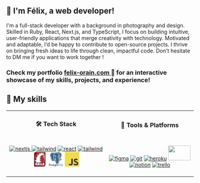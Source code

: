 ## 👋 I'm Félix, a web developer! 
I'm a full-stack developer with a background in photography and design. Skilled in Ruby, React, Next.js, and TypeScript, I focus on building intuitive, user-friendly applications that merge creativity with technology. Motivated and adaptable, I’d be happy to contribute to open-source projects. I thrive on bringing fresh ideas to life through clean, impactful code. Don't hesitate to DM me if you want to work together ! 

### Check my portfolio <a href = "https://www.felix-orain.com"> felix-orain.com </a> 🌟  for an interactive showcase of my skills, projects, and experience!

## 🍳 My skills

<table align="center">
  <body>
    <tr>
      <td width="500px" align="center">
         <h3>🛠️ Tech Stack</h3>
      </td>
     <td width="400px" align="center">
         <h3>🔨 Tools & Platforms</h3>
      </td>
    </tr>
    <tr>
      <td height="100px" align="center">
        <a href="https://nextjs.org/" target="_blank" rel="noreferrer">
          <img src="https://www.svgrepo.com/show/354113/nextjs-icon.svg" alt="nextjs" width="40" height="40"/>
        </a>
        <a href="https://www.typescriptlang.org/" target="_blank" rel="noreferrer"><img src="https://upload.wikimedia.org/wikipedia/commons/4/4c/Typescript_logo_2020.svg" alt="tailwind" width="40" height="40"/></a>
        <a href="https://react.dev/learn" target="_blank" rel="noreferrer"><img src="https://cdn.iconscout.com/icon/free/png-512/free-react-logo-icon-download-in-svg-png-gif-file-formats--wordmark-programming-langugae-freebies-pack-logos-icons-1175110.png?f=webp&w=512" alt="react" width="40" height="40"/></a>
       <a href="https://tailwindcss.com/" target="_blank" rel="noreferrer"><img src="https://upload.wikimedia.org/wikipedia/commons/d/d5/Tailwind_CSS_Logo.svg" alt="tailwind" width="40" height="40"/></a>
      <a href="https://rubyonrails.org" target="_blank" rel="noreferrer"> <img src="https://raw.githubusercontent.com/devicons/devicon/master/icons/rails/rails-original-wordmark.svg" alt="rails" width="40" height="40"/></a>
      <a href="https://www.postgresql.org" target="_blank" rel="noreferrer"> <img src="https://raw.githubusercontent.com/devicons/devicon/master/icons/postgresql/postgresql-original-wordmark.svg" alt="postgresql" width="40" height="40"/></a>
        <a href="https://developer.mozilla.org/en-US/docs/Web/JavaScript" target="_blank" rel="noreferrer"> <img src="https://raw.githubusercontent.com/devicons/devicon/master/icons/javascript/javascript-original.svg" alt="javascript" width="40" height="40"/></a>
      </td>
      <td height="100px" align="center">
  <a href="https://www.figma.com/" target="_blank" rel="noreferrer"><img src="https://www.vectorlogo.zone/logos/figma/figma-icon.svg" alt="figma" width="40" height="40"/></a> 
        <a href="https://git-scm.com/" target="_blank" rel="noreferrer"><img src="https://humancoders-formations.s3.amazonaws.com/uploads/course/logo/10/formation-git.png" alt="git" width="40" height="40"/></a>
        <a href="https://www.heroku.com/" target="_blank" rel="noreferrer"><img src="https://media.licdn.com/dms/image/C4E0BAQGmNZMDOpmMQg/company-logo_200_200/0/1519905610801?e=2147483647&v=beta&t=y372VIX1duemyS-L8Dopqyw4zhIP-XF6liv8gSFWXyw" alt="heroku" width="40" height="40"/></a>
        <a href="https://www.docker.com/" target="_blank" rel="noreferrer"><img src="https://cdn.freelogovectors.net/wp-content/uploads/2023/09/docker_logo-freelogovectors.net_.png?lossy=1&ssl=1" width="60" height="40"/></a>
        <a href="https://www.notion.so/fr-fr" target="_blank" rel="noreferrer"><img src="https://upload.wikimedia.org/wikipedia/commons/thumb/e/e9/Notion-logo.svg/1200px-Notion-logo.svg.png" alt="notion" width="40" height="40"/></a>
        <a href="https://trello.com/fr" target="_blank" rel="noreferrer"><img src="https://encrypted-tbn0.gstatic.com/images?q=tbn:ANd9GcSuyR3iLqPZc9Oaem6myEQ7rp2iHugBg3b9q-uCXWRvag&s" alt="trello" width="40" height="40"/></a>
      </td>
    </tr>
  </body>
</table>
